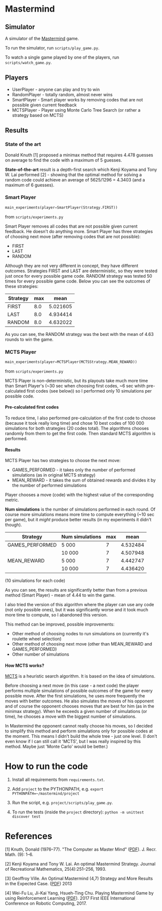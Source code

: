 # Mastermind

## Simulator

A simulator of the [Mastermind](https://en.wikipedia.org/wiki/Mastermind_(board_game)) game.

To run the simulator, run `scripts/play_game.py`.

To watch a single game played by one of the players, run `scripts/watch_game.py`.

## Players

- UserPlayer - anyone can play and try to win
- RandomPlayer - totally random, almost never wins
- SmartPlayer - Smart player works by removing codes that are not possible 
given current feedback
- MCTSPlayer - Player using Monte Carlo Tree Search (or rather a strategy 
based on MCTS)


## Results

### State of the art

Donald Knuth [1] proposed a minimax method that requires 4.478 guesses on 
average to find the code with a maximum of 5 guesses.

**State-of-the-art** result is a depth-first search which Kenji Koyama and 
Tony W. Lai performed [2] - showing that the optimal method for solving a 
random code could achieve an average of 5625/1296 = 4.3403 (and a maximum 
of 6 guesses).

### Smart Player

```python
main_experiments(player=SmartPlayer(Strategy.FIRST))
```
from `scripts/experiments.py`

Smart Player removes all codes that are not possible given current feedback. 
He doesn't do anything more. Smart Player has three strategies of 
choosing next move (after removing codes that are not possible):
- FIRST
- LAST
- RANDOM

Although they are not very different in concept, they have different outcomes.
 Strategies FIRST and LAST are deterministic, so they were tested just once
  for every possible game code. RANDOM strategy was tested 50 times for 
  every possible game code. Below you can see the outcomes of these strategies:

| Strategy | max | mean     |
|----------|-----|----------|
| FIRST    | 8.0 | 5.021605 |
| LAST     | 8.0 | 4.934414 |
| RANDOM   | 8.0 | 4.632022 |

As you can see, the RANDOM strategy was the best with the mean of 4.63 rounds 
to win the game.

### MCTS Player

```python
main_experiments(player=MCTSPlayer(MCTSStrategy.MEAN_REWARD))
```
from `scripts/experiments.py`

MCTS Player is non-deterministic, but its playouts take much more time than 
Smart Player's (~30 sec when choosing first codes, ~6 sec whith pre-calculated 
first codes (see below)) so I performed only 10 simulations per possible code.

#### Pre-calculated first codes

To reduce time, I also performed pre-calculation of the first code to choose 
(because it took really long time) and chose 10 best codes of 100 000 
simulations for both strategies (20 codes total). The algorithms chooses 
randomly from them to get the first code. Then standard MCTS algorithm
is performed.

#### Results

MCTS Player has two strategies to choose the next move:
- GAMES_PERFORMED - it takes only the number of performed simulations 
(as in original MCTS strategy)
- MEAN_REWARD - it takes the sum of obtained rewards and divides it by 
the number of performed simulations

Player chooses a move (code) with the highest value of the corresponding metric.

**Num simulations** is the number of simulations performed in each round. 
Of course more simulations means more time to compute everything 
(~10 sec per game), but it *might* produce better results (in my experiments 
it didn't though).


| Strategy        | Num simulations | max | mean     |
|-----------------|-----------------|-----|----------|
| GAMES_PERFORMED | 5 000           | 7   | 4.532484 |
|                 | 10 000          | 7   | 4.507948 |
| MEAN_REWARD     | 5 000           | 7   | 4.442747 |
|                 | 10 000          | 7   | 4.436420 |

 (10 simulations for each code)

As you can see, the results are significantly better than from a previous method
 (Smart Player) - mean of 4.44 to win the game.

I also tried the version of this algorithm where the player can use any code 
(not only possible ones), but it was significantly worse and it took much more 
time to compute, so I abandoned this version. 

This method can be improved, possible improvements:
- Other method of choosing nodes to run simulations on (currently it's roulette 
wheel selection)
- Other method of choosing next move (other than MEAN_REWARD and GAMES_PERFORMED)
- Other number of simulations

#### How MCTS works?

[MCTS](https://en.wikipedia.org/wiki/Monte_Carlo_tree_search) is a heuristic 
search algorithm. It is based on the idea of simulations. 

Before choosing a next move (in this case - a next code) the player performs 
multiple simulations of possible outcomes of the game for every possible move. 
After the first simulations, he uses more frequently the moves with better 
outcomes. He also simulates the moves of his opponent and of course the 
opponent chooses moves that are best for him (as in the minimax strategy). 
When he exceeds a given number of simulations (or time), he chooses a move 
with the biggest number of simulations.

In Mastermind the opponent cannot really choose his moves, so I decided to 
simplify this method and perform simulations only for possible codes at the 
moment. This means I didn't build the whole tree - just one level. 
(I don't even know if I can still call it 'MCTS', but I was really inspired 
by this method. Maybe just 'Monte Carlo' would be better.) 

# How to run the code

1. Install all requirements from `requirements.txt`.

2. Add `project` to the PYTHONPATH, e.g. `export PYTHONPATH=~/mastermind/project`

3. Run the script, e.g. `project/scripts/play_game.py`.

4. To run the tests (inside the `project` directory): `python -m unittest discover test`


# References

[1] Knuth, Donald (1976–77). "The Computer as Master Mind" ([PDF](http://www.cs.uni.edu/~wallingf/teaching/cs3530/resources/knuth-mastermind.pdf)). J. Recr. Math. (9): 1–6.

[2] Kenji Koyama and Tony W. Lai. An optimal Mastermind Strategy. Journal of Recreational Mathematics, 25(4):251–256, 1993.

[3] Geoffroy Ville. An Optimal Mastermind (4,7) Strategy and More Results in the Expected Case. ([PDF](https://arxiv.org/pdf/1305.1010.pdf)) 2013

[4] Wei-Fu Lu, Ji-Kai Yang, Hsueh-Ting Chu. Playing Mastermind Game by using Reinforcement Learning ([PDF](https://www.computer.org/csdl/pds/api/csdl/proceedings/download-article/12OmNxFsmGq/pdf)). 2017 First IEEE International Conference on Robotic Computing, 2017.